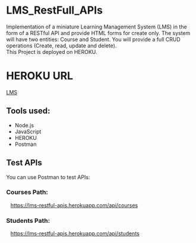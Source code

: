# LMS_RestFull_APIs
Implementation of a miniature Learning Management System (LMS) in the form of a RESTful API and provide HTML forms for create only.
The system will have two entities: Course and Student. You will provide a full CRUD operations (Create, read, update and delete).
<br />This Project is deployed on HEROKU.

# HEROKU URL
<a target="_blank" href="https://lms-restful-apis.herokuapp.com/">LMS</a>

## Tools used:
* Node.js
* JavaScript
* HEROKU
* Postman

## Test APIs
You can use Postman to test APIs:
### Courses Path:
&nbsp;&nbsp;&nbsp;https://lms-restful-apis.herokuapp.com/api/courses<br />
### Students Path:
&nbsp;&nbsp;&nbsp;https://lms-restful-apis.herokuapp.com/api/students<br />

